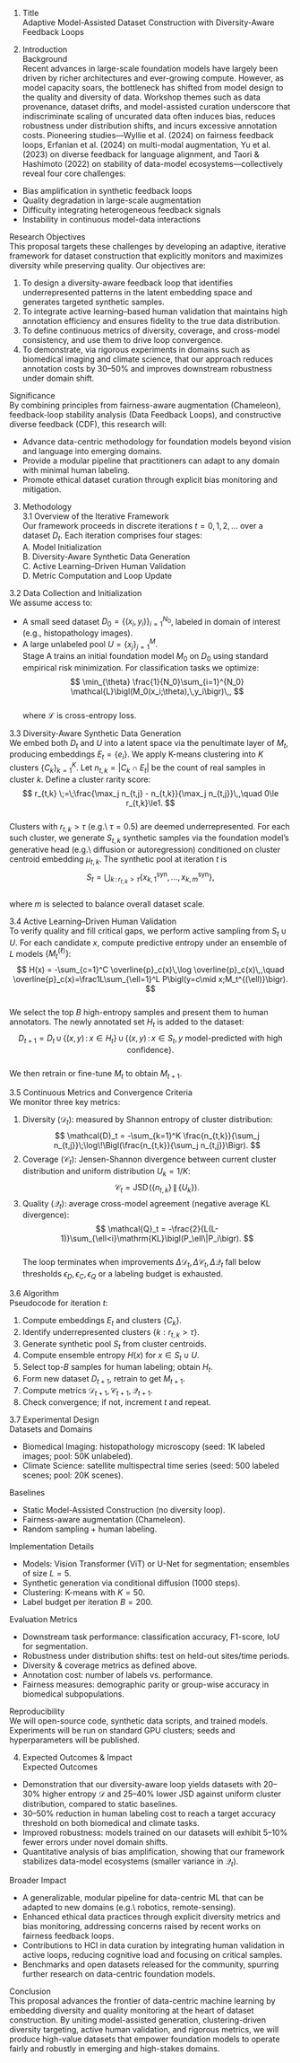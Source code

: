 1. Title  
Adaptive Model-Assisted Dataset Construction with Diversity-Aware Feedback Loops  

2. Introduction  
Background  
Recent advances in large-scale foundation models have largely been driven by richer architectures and ever-growing compute.  However, as model capacity soars, the bottleneck has shifted from model design to the quality and diversity of data.  Workshop themes such as data provenance, dataset drifts, and model-assisted curation underscore that indiscriminate scaling of uncurated data often induces bias, reduces robustness under distribution shifts, and incurs excessive annotation costs.  Pioneering studies—Wyllie et al. (2024) on fairness feedback loops, Erfanian et al. (2024) on multi-modal augmentation, Yu et al. (2023) on diverse feedback for language alignment, and Taori & Hashimoto (2022) on stability of data-model ecosystems—collectively reveal four core challenges:  
- Bias amplification in synthetic feedback loops  
- Quality degradation in large-scale augmentation  
- Difficulty integrating heterogeneous feedback signals  
- Instability in continuous model-data interactions  

Research Objectives  
This proposal targets these challenges by developing an adaptive, iterative framework for dataset construction that explicitly monitors and maximizes diversity while preserving quality.  Our objectives are:  
1. To design a diversity-aware feedback loop that identifies underrepresented patterns in the latent embedding space and generates targeted synthetic samples.  
2. To integrate active learning–based human validation that maintains high annotation efficiency and ensures fidelity to the true data distribution.  
3. To define continuous metrics of diversity, coverage, and cross-model consistency, and use them to drive loop convergence.  
4. To demonstrate, via rigorous experiments in domains such as biomedical imaging and climate science, that our approach reduces annotation costs by 30–50% and improves downstream robustness under domain shift.  

Significance  
By combining principles from fairness-aware augmentation (Chameleon), feedback-loop stability analysis (Data Feedback Loops), and constructive diverse feedback (CDF), this research will:  
- Advance data-centric methodology for foundation models beyond vision and language into emerging domains.  
- Provide a modular pipeline that practitioners can adapt to any domain with minimal human labeling.  
- Promote ethical dataset curation through explicit bias monitoring and mitigation.  

3. Methodology  
3.1 Overview of the Iterative Framework  
Our framework proceeds in discrete iterations $t=0,1,2,\dots$ over a dataset $D_t$.  Each iteration comprises four stages:  
A. Model Initialization  
B. Diversity-Aware Synthetic Data Generation  
C. Active Learning–Driven Human Validation  
D. Metric Computation and Loop Update  

3.2 Data Collection and Initialization  
We assume access to:  
- A small seed dataset $D_0 = \{(x_i,y_i)\}_{i=1}^{N_0}$, labeled in domain of interest (e.g., histopathology images).  
- A large unlabeled pool $U = \{x_j\}_{j=1}^{M}$.  
Stage A trains an initial foundation model $M_0$ on $D_0$ using standard empirical risk minimization.  For classification tasks we optimize:  
$$
\min_{\theta} \frac{1}{N_0}\sum_{i=1}^{N_0} \mathcal{L}\bigl(M_0(x_i;\theta),\,y_i\bigr)\,,
$$  
where $\mathcal{L}$ is cross-entropy loss.  

3.3 Diversity-Aware Synthetic Data Generation  
We embed both $D_t$ and $U$ into a latent space via the penultimate layer of $M_t$, producing embeddings $E_t = \{e_i\}$.  We apply K-means clustering into $K$ clusters $\{C_k\}_{k=1}^K$.  Let $n_{t,k}=|C_k\cap E_t|$ be the count of real samples in cluster $k$.  Define a cluster rarity score:  
$$
r_{t,k} \;=\;\frac{\max_j n_{t,j} - n_{t,k}}{\max_j n_{t,j}}\,,\quad 0\le r_{t,k}\le1.
$$  
Clusters with $r_{t,k}>\tau$ (e.g.\ $\tau=0.5$) are deemed underrepresented.  For each such cluster, we generate $S_{t,k}$ synthetic samples via the foundation model’s generative head (e.g.\ diffusion or autoregression) conditioned on cluster centroid embedding $\mu_{t,k}$.  The synthetic pool at iteration $t$ is  
$$
S_t = \bigcup_{k\,:\,r_{t,k}>\tau} \bigl\{x^{\mathrm{syn}}_{k,1},\dots,x^{\mathrm{syn}}_{k,m}\bigr\},  
$$  
where $m$ is selected to balance overall dataset scale.  

3.4 Active Learning–Driven Human Validation  
To verify quality and fill critical gaps, we perform active sampling from $S_t\cup U$.  For each candidate $x$, compute predictive entropy under an ensemble of $L$ models $\{M_t^{(\ell)}\}$:  
$$
H(x) = -\sum_{c=1}^C \overline{p}_c(x)\,\log \overline{p}_c(x)\,,\quad 
\overline{p}_c(x)=\frac1L\sum_{\ell=1}^L P\bigl(y=c\mid x;M_t^{(\ell)}\bigr).
$$  
We select the top $B$ high-entropy samples and present them to human annotators.  The newly annotated set $H_t$ is added to the dataset:  
$$
D_{t+1} = D_t \,\cup\, \bigl\{(x,y)\,:\,x\in H_t\bigr\}\,\cup\, \bigl\{(x,y)\,:\,x\in S_t,\,y\ \text{model-predicted with high confidence}\bigr\}.
$$  
We then retrain or fine-tune $M_t$ to obtain $M_{t+1}$.  

3.5 Continuous Metrics and Convergence Criteria  
We monitor three key metrics:  
1. Diversity ($\mathcal{D}_t$): measured by Shannon entropy of cluster distribution:  
   $$
   \mathcal{D}_t = -\sum_{k=1}^K \frac{n_{t,k}}{\sum_j n_{t,j}}\;\log\!\Bigl(\frac{n_{t,k}}{\sum_j n_{t,j}}\Bigr).
   $$  
2. Coverage ($\mathcal{C}_t$): Jensen-Shannon divergence between current cluster distribution and uniform distribution $U_k=1/K$:  
   $$
   \mathcal{C}_t = \mathrm{JSD}\!\bigl(\{n_{t,k}\}\,\|\,\{U_k\}\bigr).
   $$  
3. Quality ($\mathcal{Q}_t$): average cross-model agreement (negative average KL divergence):  
   $$
   \mathcal{Q}_t = -\frac{2}{L(L-1)}\sum_{\ell<i}\mathrm{KL}\bigl(P_\ell\|P_i\bigr).
   $$  
The loop terminates when improvements $\Delta\mathcal{D}_t,\Delta\mathcal{C}_t,\Delta\mathcal{Q}_t$ fall below thresholds $\epsilon_D,\epsilon_C,\epsilon_Q$ or a labeling budget is exhausted.  

3.6 Algorithm  
Pseudocode for iteration $t$:  
1. Compute embeddings $E_t$ and clusters $\{C_k\}$.  
2. Identify underrepresented clusters $\{k:r_{t,k}>\tau\}$.  
3. Generate synthetic pool $S_t$ from cluster centroids.  
4. Compute ensemble entropy $H(x)$ for $x\in S_t\cup U$.  
5. Select top-$B$ samples for human labeling; obtain $H_t$.  
6. Form new dataset $D_{t+1}$, retrain to get $M_{t+1}$.  
7. Compute metrics $\mathcal{D}_{t+1},\mathcal{C}_{t+1},\mathcal{Q}_{t+1}$.  
8. Check convergence; if not, increment $t$ and repeat.  

3.7 Experimental Design  
Datasets and Domains  
- Biomedical Imaging: histopathology microscopy (seed: 1K labeled images; pool: 50K unlabeled).  
- Climate Science: satellite multispectral time series (seed: 500 labeled scenes; pool: 20K scenes).  

Baselines  
- Static Model-Assisted Construction (no diversity loop).  
- Fairness-aware augmentation (Chameleon).  
- Random sampling + human labeling.  

Implementation Details  
- Models: Vision Transformer (ViT) or U-Net for segmentation; ensembles of size $L=5$.  
- Synthetic generation via conditional diffusion (1000 steps).  
- Clustering: K-means with $K=50$.  
- Label budget per iteration $B=200$.  

Evaluation Metrics  
- Downstream task performance: classification accuracy, F1-score, IoU for segmentation.  
- Robustness under distribution shifts: test on held-out sites/time periods.  
- Diversity & coverage metrics as defined above.  
- Annotation cost: number of labels vs. performance.  
- Fairness measures: demographic parity or group-wise accuracy in biomedical subpopulations.  

Reproducibility  
We will open-source code, synthetic data scripts, and trained models.  Experiments will be run on standard GPU clusters; seeds and hyperparameters will be published.  

4. Expected Outcomes & Impact  
Expected Outcomes  
- Demonstration that our diversity-aware loop yields datasets with 20–30% higher entropy $\mathcal{D}$ and 25–40% lower JSD against uniform cluster distribution, compared to static baselines.  
- 30–50% reduction in human labeling cost to reach a target accuracy threshold on both biomedical and climate tasks.  
- Improved robustness: models trained on our datasets will exhibit 5–10% fewer errors under novel domain shifts.  
- Quantitative analysis of bias amplification, showing that our framework stabilizes data-model ecosystems (smaller variance in $\mathcal{Q}_t$).  

Broader Impact  
- A generalizable, modular pipeline for data-centric ML that can be adapted to new domains (e.g.\ robotics, remote-sensing).  
- Enhanced ethical data practices through explicit diversity metrics and bias monitoring, addressing concerns raised by recent works on fairness feedback loops.  
- Contributions to HCI in data curation by integrating human validation in active loops, reducing cognitive load and focusing on critical samples.  
- Benchmarks and open datasets released for the community, spurring further research on data-centric foundation models.  

Conclusion  
This proposal advances the frontier of data-centric machine learning by embedding diversity and quality monitoring at the heart of dataset construction.  By uniting model-assisted generation, clustering-driven diversity targeting, active human validation, and rigorous metrics, we will produce high-value datasets that empower foundation models to operate fairly and robustly in emerging and high-stakes domains.